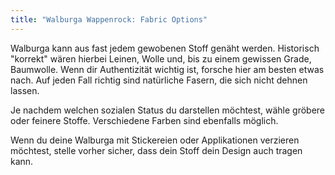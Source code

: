 ```yaml
---
title: "Walburga Wappenrock: Fabric Options"
---
```


Walburga kann aus fast jedem gewobenen Stoff genäht werden. Historisch "korrekt" wären hierbei Leinen, Wolle und, bis zu einem gewissen Grade, Baumwolle. Wenn dir Authentizität wichtig ist, forsche hier am besten etwas nach. Auf jeden Fall richtig sind natürliche Fasern, die sich nicht dehnen lassen.

Je nachdem welchen sozialen Status du darstellen möchtest, wähle gröbere oder feinere Stoffe. Verschiedene Farben sind ebenfalls möglich.

Wenn du deine Walburga mit Stickereien oder Applikationen verzieren möchtest, stelle vorher sicher, dass dein Stoff dein Design auch tragen kann.
